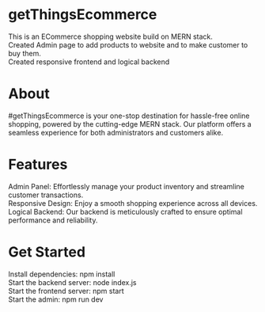 # getThingsEcommerce
This is an ECommerce shopping website build on MERN stack.<br>
Created Admin page to add products to website and to make customer to buy them.<br>
Created responsive frontend and logical backend
# About
#getThingsEcommerce is your one-stop destination for hassle-free online shopping, powered by the cutting-edge MERN stack. Our platform offers a seamless experience for both administrators and customers alike.

# Features
Admin Panel: Effortlessly manage your product inventory and streamline customer transactions.<br>
Responsive Design: Enjoy a smooth shopping experience across all devices.<br>
Logical Backend: Our backend is meticulously crafted to ensure optimal performance and reliability.<br>

# Get Started
Install dependencies: npm install<br>
Start the backend server: node index.js<br>
Start the frontend server: npm start<br>
Start the admin: npm run dev
